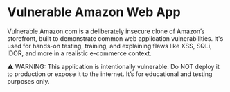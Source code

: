 # Vulnerable Amazon Web App
Vulnerable Amazon.com is a deliberately insecure clone of Amazon’s storefront, built to demonstrate common web application vulnerabilities. It's used for hands-on testing, training, and explaining flaws like XSS, SQLi, IDOR, and more in a realistic e-commerce context.


⚠️ WARNING: This application is intentionally vulnerable. Do NOT deploy it to production or expose it to the internet. It’s for educational and testing purposes only.
